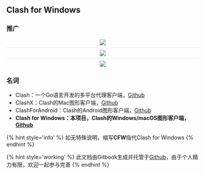 ## Clash for Windows


### 推广

<!-- [![](https://api.crhnode.top/banner.png)]() -->
<div style="display: flex; width: 100%; flex-direction: column; align-items: center;">
    <a href="https://aaex.uk/cart.php?language=chinese" style="max-height: 150px; max-width: 690px;">
        <img src="https://api.crhnode.top/banner.png" style="" />
    </a>
    <div style="height: 2px; width: 100%; background-color: #f1f1f1; margin: 5px 0;"></div> 
    <a href="https://sy168.site/auth/register?code=mhjF" style="max-height: 150px; max-width: 690px;">
        <img src="https://sy168.site/tupian/clash.jpg" style="" />
    </a>
    <div style="height: 2px; width: 100%; background-color: #f1f1f1; margin: 5px 0;"></div> 
    <a href="https://fastlink.ws/auth/register?code=clashw" style="max-height: 150px; max-width: 690px;">
        <img src="http://download.fastlink.ws/fastlink_banner.jpg" style="" />
    </a>
</div>

### 名词
- Clash：一个Go语言开发的多平台代理客户端，[Github](https://github.com/Dreamacro/clash)
- ClashX：Clash的Mac图形客户端，[Github](https://github.com/yichengchen/clashX)
- ClashForAndroid：Clash的Android图形客户端，[Github](https://github.com/Kr328/ClashForAndroid)
- **Clash for Windows：本项目，Clash的Windows/macOS图形客户端，[Github](https://github.com/Fndroid/clash_for_windows_pkg)**

{% hint style='info' %}
如无特殊说明，缩写**CFW**指代Clash for Windows
{% endhint %}

{% hint style='working' %}
此文档由Gitbook生成并托管于[Github](https://github.com/Fndroid/clash-win-docs)，由于个人精力有限，欢迎一起参与完善
{% endhint %}